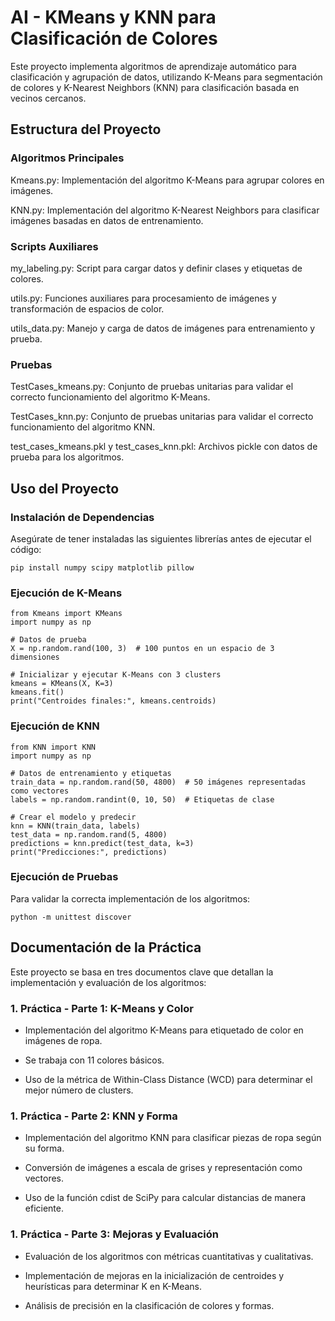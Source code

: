 # AI - KMeans y KNN para Clasificación de Colores

Este proyecto implementa algoritmos de aprendizaje automático para clasificación y agrupación de datos, utilizando K-Means para segmentación de colores y K-Nearest Neighbors (KNN) para clasificación basada en vecinos cercanos.

## Estructura del Proyecto

### Algoritmos Principales

Kmeans.py: Implementación del algoritmo K-Means para agrupar colores en imágenes.

KNN.py: Implementación del algoritmo K-Nearest Neighbors para clasificar imágenes basadas en datos de entrenamiento.

### Scripts Auxiliares

my_labeling.py: Script para cargar datos y definir clases y etiquetas de colores.

utils.py: Funciones auxiliares para procesamiento de imágenes y transformación de espacios de color.

utils_data.py: Manejo y carga de datos de imágenes para entrenamiento y prueba.

### Pruebas

TestCases_kmeans.py: Conjunto de pruebas unitarias para validar el correcto funcionamiento del algoritmo K-Means.

TestCases_knn.py: Conjunto de pruebas unitarias para validar el correcto funcionamiento del algoritmo KNN.

test_cases_kmeans.pkl y test_cases_knn.pkl: Archivos pickle con datos de prueba para los algoritmos.

## Uso del Proyecto

### Instalación de Dependencias

Asegúrate de tener instaladas las siguientes librerías antes de ejecutar el código:
~~~
pip install numpy scipy matplotlib pillow
~~~
### Ejecución de K-Means
~~~
from Kmeans import KMeans
import numpy as np

# Datos de prueba
X = np.random.rand(100, 3)  # 100 puntos en un espacio de 3 dimensiones

# Inicializar y ejecutar K-Means con 3 clusters
kmeans = KMeans(X, K=3)
kmeans.fit()
print("Centroides finales:", kmeans.centroids)
~~~
### Ejecución de KNN
~~~
from KNN import KNN
import numpy as np

# Datos de entrenamiento y etiquetas
train_data = np.random.rand(50, 4800)  # 50 imágenes representadas como vectores
labels = np.random.randint(0, 10, 50)  # Etiquetas de clase

# Crear el modelo y predecir
knn = KNN(train_data, labels)
test_data = np.random.rand(5, 4800)
predictions = knn.predict(test_data, k=3)
print("Predicciones:", predictions)
~~~
### Ejecución de Pruebas

Para validar la correcta implementación de los algoritmos:
~~~
python -m unittest discover
~~~

## Documentación de la Práctica

Este proyecto se basa en tres documentos clave que detallan la implementación y evaluación de los algoritmos:

### 1. Práctica - Parte 1: K-Means y Color

   - Implementación del algoritmo K-Means para etiquetado de color en imágenes de ropa.

   - Se trabaja con 11 colores básicos.

   - Uso de la métrica de Within-Class Distance (WCD) para determinar el mejor número de clusters.

### 1. Práctica - Parte 2: KNN y Forma

   - Implementación del algoritmo KNN para clasificar piezas de ropa según su forma.

   - Conversión de imágenes a escala de grises y representación como vectores.

   - Uso de la función cdist de SciPy para calcular distancias de manera eficiente.

### 1. Práctica - Parte 3: Mejoras y Evaluación

   - Evaluación de los algoritmos con métricas cuantitativas y cualitativas.

   - Implementación de mejoras en la inicialización de centroides y heurísticas para determinar K en K-Means.

   - Análisis de precisión en la clasificación de colores y formas.
